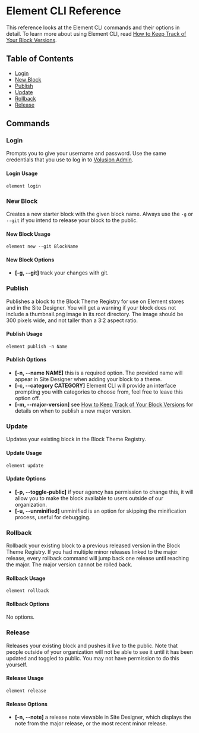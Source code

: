 # Element CLI Reference

This reference looks at the Element CLI commands and their options in detail. To learn more about using Element CLI, read [How to Keep Track of Your Block Versions](/how-to/track-block-versions).

## Table of Contents

* [Login](#login)
* [New Block](#new-block)
* [Publish](#publish)
* [Update](#update)
* [Rollback](#rollback)
* [Release](#release)

## Commands

### Login

Prompts you to give your username and password. Use the same credentials that you use to log in to [Volusion Admin](https://www.volusion.com/login).

#### Login Usage

```shell
element login
```

### New Block

Creates a new starter block with the given block name. Always use the `-g` or `--git` if you intend to release your block to the public.

#### New Block Usage

```shell
element new --git BlockName
```

#### New Block Options

* **[-g, --git]** track your changes with git.

### Publish

Publishes a block to the Block Theme Registry for use on Element stores and in the Site Designer. You will get a warning if your block does not include a thumbnail.png image in its root directory. The image should be 300 pixels wide, and not taller than a 3:2 aspect ratio.

#### Publish Usage

```shell
element publish -n Name
```

#### Publish Options

* **[-n, --name NAME]** this is a required option. The provided name will appear in Site Designer when adding your block to a theme.
* **[-c, --category CATEGORY]** Element CLI will provide an interface prompting you with categories to choose from, feel free to leave this option off.
* **[-m, --major-version]** see [How to Keep Track of Your Block Versions](/how-to/track-block-versions) for details on when to publish a new major version.

### Update

Updates your existing block in the Block Theme Registry.

#### Update Usage

```shell
element update
```

#### Update Options

* **[-p, --toggle-public]** if your agency has permission to change this, it will allow you to make the block available to users outside of our organization.
* **[-u, --unminified]** unminified is an option for skipping the minification process, useful for debugging.

### Rollback

Rollback your existing block to a previous released version in the Block Theme Registry. If you had multiple minor releases linked to the major release, every rollback command will jump back one release until reaching the major. The major version cannot be rolled back.

#### Rollback Usage

```shell
element rollback
```

#### Rollback Options

No options.

### Release

Releases your existing block and pushes it live to the public. Note that people outside of your organization will not be able to see it until it has been updated and toggled to public. You may not have permission to do this yourself.

#### Release Usage

```shell
element release
```

#### Release Options

* **[-n, --note]** a release note viewable in Site Designer, which displays the note from the major release, or the most recent minor release.

